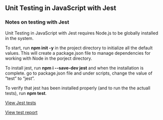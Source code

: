 ## Unit Testing in JavaScript with Jest

### Notes on testing with Jest ###

Unit Testing in JavaScript with Jest requires Node.js to be globally installed in the system.

To start, run **npm init -y** in the project directory to initialize all the default values. This will create a package.json file to manage dependencies for working with Node in the porject directory.

To install jest, run **npm i --save-dev jest** and when the installation is complete. go to package.json file and under scripts, change the value of “test” to “jest”.

To verify that jest has been installed properly (and to run the the actuall tests), run **npm test**.

[View Jest tests](https://github.com/mionova/JavaScript-Playground/tree/main/exercises/14-jest/js)  

[View test report](https://github.com/mionova/JavaScript-Playground/blob/main/exercises/14-jest/coverage/lcov-report/index.html)  